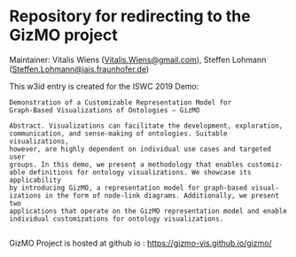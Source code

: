 Repository for redirecting to the GizMO project
===================
Maintainer: Vitalis Wiens (Vitalis.Wiens@gmail.com), Steffen Lohmann (Steffen.Lohmann@iais.fraunhofer.de)


This w3id entry is created for the ISWC 2019 Demo: 
```
Demonstration of a Customizable Representation Model for 
Graph-Based Visualizations of Ontologies – GizMO

Abstract. Visualizations can facilitate the development, exploration,
communication, and sense-making of ontologies. Suitable visualizations,
however, are highly dependent on individual use cases and targeted user
groups. In this demo, we present a methodology that enables customiz-
able definitions for ontology visualizations. We showcase its applicability
by introducing GizMO, a representation model for graph-based visual-
izations in the form of node-link diagrams. Additionally, we present two
applications that operate on the GizMO representation model and enable
individual customizations for ontology visualizations.


```

GizMO Project is hosted at github io : https://gizmo-vis.github.io/gizmo/
